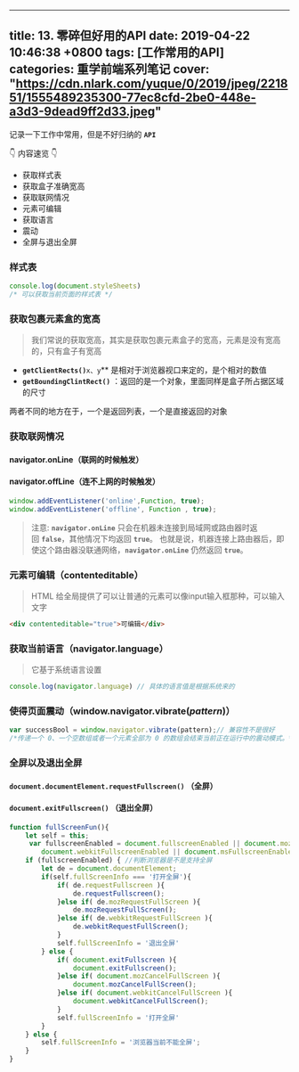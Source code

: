
---
title: 13. 零碎但好用的API
date: 2019-04-22 10:46:38 +0800
tags: [工作常用的API]
categories: 重学前端系列笔记
cover: "https://cdn.nlark.com/yuque/0/2019/jpeg/221851/1555489235300-77ec8cfd-2be0-448e-a3d3-9dead9ff2d33.jpeg"
---
记录一下工作中常用，但是不好归纳的 **`API`** 

👇 内容速览 👇

- 获取样式表
- 获取盒子准确宽高
- 获取联网情况
- 元素可编辑
- 获取语言
- 震动
- 全屏与退出全屏

<!-- more -->
<a name="58f055cd"></a>
### 样式表
```javascript
console.log(document.styleSheets)
/* 可以获取当前页面的样式表 */
```

<a name="fe7fef1d"></a>
### 获取包裹元素盒的宽高
> 我们常说的获取宽高，其实是获取包裹元素盒子的宽高，元素是没有宽高的，只有盒子有宽高

- **`getClientRects()`**`x、y`** 是相对于浏览器视口来定的，是个相对的数值
- **`getBoundingClintRect()`** ：返回的是一个对象，里面同样是盒子所占据区域的尺寸

两者不同的地方在于，一个是返回列表，一个是直接返回的对象
<a name="738bd8cf"></a>
### 获取联网情况
<a name="df66e53e"></a>
#### navigator.onLine（联网的时候触发）
<a name="feaca892"></a>
#### navigator.offLine（连不上网的时候触发）
```javascript
window.addEventListener('online',Function, true);
window.addEventListener('offline', Function , true);
```
> 注意: **`navigator.onLine`** 只会在机器未连接到局域网或路由器时返回 **`false`**，其他情况下均返回 **`true`**。 也就是说，机器连接上路由器后，即使这个路由器没联通网络，**`navigator.onLine`** 仍然返回 **`true`**。

<a name="ca7be09f"></a>
### 元素可编辑（contenteditable）
> HTML 给全局提供了可以让普通的元素可以像input输入框那种，可以输入文字

```html
<div contenteditable="true">可编辑</div>
```
<a name="2547bb16"></a>
### 获取当前语言（navigator.language）
> 它基于系统语言设置

```javascript
console.log(navigator.language) // 具体的语言值是根据系统来的
```
<a name="728dc0aa"></a>
### 使得页面震动（window.navigator.vibrate(_pattern_)）
```javascript
var successBool = window.navigator.vibrate(pattern);// 兼容性不是很好 
/*传递一个 0、一个空数组或者一个元素全部为 0 的数组会结束当前正在运行中的震动模式。*/
```
<a name="3c7c0f11"></a>
### 全屏以及退出全屏
<a name="0b919881"></a>
#### `document.documentElement.requestFullscreen()` （全屏）
<a name="567ddbe2"></a>
#### **`document.exitFullscreen()`** （退出全屏）
```javascript
function fullScreenFun(){
    let self = this;
     var fullscreenEnabled = document.fullscreenEnabled || document.mozFullScreenEnabled ||
        document.webkitFullscreenEnabled || document.msFullscreenEnabled;
    if (fullscreenEnabled) { //判断浏览器是不是支持全屏
        let de = document.documentElement;
        if(self.fullScreenInfo === '打开全屏'){
            if( de.requestFullscreen ){
                de.requestFullscreen();
            }else if( de.mozRequestFullScreen ){
                de.mozRequestFullScreen();
            }else if( de.webkitRequestFullScreen ){
                de.webkitRequestFullScreen();
            }
            self.fullScreenInfo = '退出全屏'
        } else {
            if( document.exitFullscreen ){
                document.exitFullscreen();
            }else if( document.mozCancelFullScreen ){
                document.mozCancelFullScreen();
            }else if( document.webkitCancelFullScreen ){
                document.webkitCancelFullScreen();
            }
            self.fullScreenInfo = '打开全屏'
        }
    } else {
        self.fullScreenInfo = '浏览器当前不能全屏';
    }
}
```



